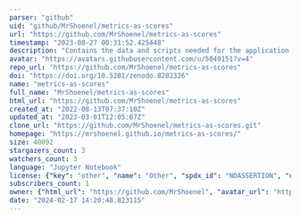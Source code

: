 ```yaml
---
parser: "github"
uid: "github/MrShoenel/metrics-as-scores"
url: "https://github.com/MrShoenel/metrics-as-scores"
timestamp: "2023-08-27 00:31:52.425448"
description: "Contains the data and scripts needed for the application Metrics as Scores"
avatar: "https://avatars.githubusercontent.com/u/5049151?v=4"
repo_url: "https://github.com/MrShoenel/metrics-as-scores"
doi: "https://doi.org/10.5281/zenodo.8202326"
name: "metrics-as-scores"
full_name: "MrShoenel/metrics-as-scores"
html_url: "https://github.com/MrShoenel/metrics-as-scores"
created_at: "2022-08-13T07:37:10Z"
updated_at: "2023-03-01T12:05:07Z"
clone_url: "https://github.com/MrShoenel/metrics-as-scores.git"
homepage: "https://mrshoenel.github.io/metrics-as-scores/"
size: 40092
stargazers_count: 3
watchers_count: 3
language: "Jupyter Notebook"
license: {"key": "other", "name": "Other", "spdx_id": "NOASSERTION", "url": null, "node_id": "MDc6TGljZW5zZTA="}
subscribers_count: 1
owner: {"html_url": "https://github.com/MrShoenel", "avatar_url": "https://avatars.githubusercontent.com/u/5049151?v=4", "login": "MrShoenel", "type": "User"}
date: "2024-02-17 14:20:48.823115"
---
```

